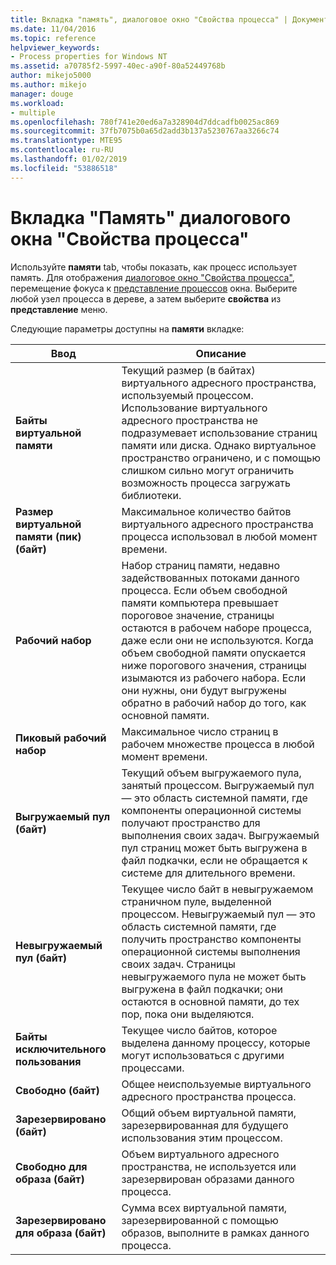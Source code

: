 ```yaml
---
title: Вкладка "память", диалоговое окно "Свойства процесса" | Документация Майкрософт
ms.date: 11/04/2016
ms.topic: reference
helpviewer_keywords:
- Process properties for Windows NT
ms.assetid: a70785f2-5997-40ec-a90f-80a52449768b
author: mikejo5000
ms.author: mikejo
manager: douge
ms.workload:
- multiple
ms.openlocfilehash: 780f741e20ed6a7a328904d7ddcadfb0025ac869
ms.sourcegitcommit: 37fb7075b0a65d2add3b137a5230767aa3266c74
ms.translationtype: MTE95
ms.contentlocale: ru-RU
ms.lasthandoff: 01/02/2019
ms.locfileid: "53886518"
---
```

# <a name="memory-tab-process-properties-dialog-box"></a>Вкладка "Память" диалогового окна "Свойства процесса"
Используйте **памяти** tab, чтобы показать, как процесс использует память. Для отображения [диалоговое окно "Свойства процесса"](../debugger/process-properties-dialog-box.md), перемещение фокуса к [представление процессов](../debugger/processes-view.md) окна. Выберите любой узел процесса в дереве, а затем выберите **свойства** из **представление** меню.  
  
 Следующие параметры доступны на **памяти** вкладке:  
  
|Ввод|Описание|  
|-----------|-----------------|  
|**Байты виртуальной памяти**|Текущий размер (в байтах) виртуального адресного пространства, используемый процессом. Использование виртуального адресного пространства не подразумевает использование страниц памяти или диска. Однако виртуальное пространство ограничено, и с помощью слишком сильно могут ограничить возможность процесса загружать библиотеки.|  
|**Размер виртуальной памяти (пик) (байт)**|Максимальное количество байтов виртуального адресного пространства процесса использовал в любой момент времени.|  
|**Рабочий набор**|Набор страниц памяти, недавно задействованных потоками данного процесса. Если объем свободной памяти компьютера превышает пороговое значение, страницы остаются в рабочем наборе процесса, даже если они не используются. Когда объем свободной памяти опускается ниже порогового значения, страницы изымаются из рабочего набора. Если они нужны, они будут выгружены обратно в рабочий набор до того, как основной памяти.|  
|**Пиковый рабочий набор**|Максимальное число страниц в рабочем множестве процесса в любой момент времени.|  
|**Выгружаемый пул (байт)**|Текущий объем выгружаемого пула, занятый процессом. Выгружаемый пул — это область системной памяти, где компоненты операционной системы получают пространство для выполнения своих задач. Выгружаемый пул страниц может быть выгружена в файл подкачки, если не обращается к системе для длительного времени.|  
|**Невыгружаемый пул (байт)**|Текущее число байт в невыгружаемом страничном пуле, выделенной процессом. Невыгружаемый пул — это область системной памяти, где получить пространство компоненты операционной системы выполнения своих задач. Страницы невыгружаемого пула не может быть выгружена в файл подкачки; они остаются в основной памяти, до тех пор, пока они выделяются.|  
|**Байты исключительного пользования**|Текущее число байтов, которое выделена данному процессу, которые могут использоваться с другими процессами.|  
|**Свободно (байт)**|Общее неиспользуемые виртуального адресного пространства процесса.|  
|**Зарезервировано (байт)**|Общий объем виртуальной памяти, зарезервированная для будущего использования этим процессом.|  
|**Свободно для образа (байт)**|Объем виртуального адресного пространства, не используется или зарезервирован образами данного процесса.|  
|**Зарезервировано для образа (байт)**|Сумма всех виртуальной памяти, зарезервированной с помощью образов, выполните в рамках данного процесса.|
